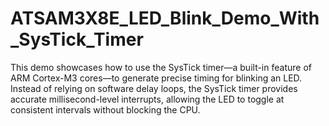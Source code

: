 # ATSAM3X8E_LED_Blink_Demo_With_SysTick_Timer
This demo showcases how to use the SysTick timer—a built-in feature of ARM Cortex-M3 cores—to generate precise timing for blinking an LED. Instead of relying on software delay loops, the SysTick timer provides accurate millisecond-level interrupts, allowing the LED to toggle at consistent intervals without blocking the CPU.
